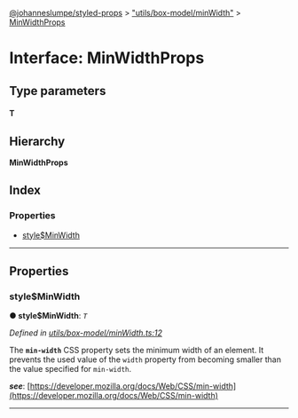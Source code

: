 [@johanneslumpe/styled-props](../README.md) > ["utils/box-model/minWidth"](../modules/_utils_box_model_minwidth_.md) > [MinWidthProps](../interfaces/_utils_box_model_minwidth_.minwidthprops.md)

# Interface: MinWidthProps

## Type parameters
#### T 
## Hierarchy

**MinWidthProps**

## Index

### Properties

* [style$MinWidth](_utils_box_model_minwidth_.minwidthprops.md#style_minwidth)

---

## Properties

<a id="style_minwidth"></a>

###  style$MinWidth

**● style$MinWidth**: *`T`*

*Defined in [utils/box-model/minWidth.ts:12](https://github.com/johanneslumpe/styled-props/blob/8e709f1/src/utils/box-model/minWidth.ts#L12)*

The **`min-width`** CSS property sets the minimum width of an element. It prevents the used value of the `width` property from becoming smaller than the value specified for `min-width`.

*__see__*: [https://developer.mozilla.org/docs/Web/CSS/min-width](https://developer.mozilla.org/docs/Web/CSS/min-width)

___

